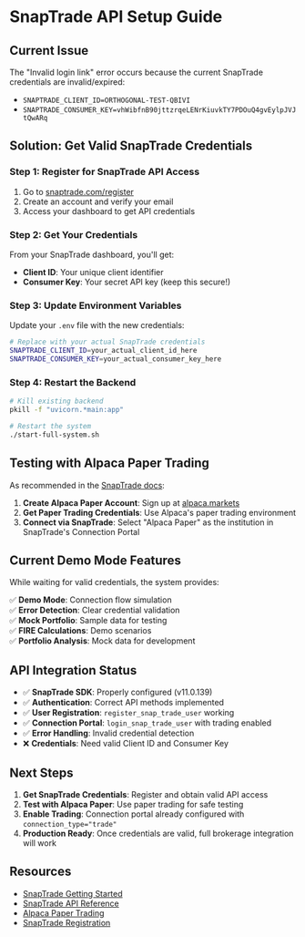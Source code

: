# SnapTrade API Setup Guide

## Current Issue
The "Invalid login link" error occurs because the current SnapTrade credentials are invalid/expired:
- `SNAPTRADE_CLIENT_ID=ORTHOGONAL-TEST-QBIVI`
- `SNAPTRADE_CONSUMER_KEY=vhWibfnB90jttzrqeLENrKiuvkTY7PDOuQ4gvEylpJVJtQwARq`

## Solution: Get Valid SnapTrade Credentials

### Step 1: Register for SnapTrade API Access
1. Go to [snaptrade.com/register](https://snaptrade.com/register)
2. Create an account and verify your email
3. Access your dashboard to get API credentials

### Step 2: Get Your Credentials
From your SnapTrade dashboard, you'll get:
- **Client ID**: Your unique client identifier
- **Consumer Key**: Your secret API key (keep this secure!)

### Step 3: Update Environment Variables
Update your `.env` file with the new credentials:

```bash
# Replace with your actual SnapTrade credentials
SNAPTRADE_CLIENT_ID=your_actual_client_id_here
SNAPTRADE_CONSUMER_KEY=your_actual_consumer_key_here
```

### Step 4: Restart the Backend
```bash
# Kill existing backend
pkill -f "uvicorn.*main:app"

# Restart the system
./start-full-system.sh
```

## Testing with Alpaca Paper Trading

As recommended in the [SnapTrade docs](https://docs.snaptrade.com/demo/getting-started):

1. **Create Alpaca Paper Account**: Sign up at [alpaca.markets](https://alpaca.markets)
2. **Get Paper Trading Credentials**: Use Alpaca's paper trading environment
3. **Connect via SnapTrade**: Select "Alpaca Paper" as the institution in SnapTrade's Connection Portal

## Current Demo Mode Features

While waiting for valid credentials, the system provides:

✅ **Demo Mode**: Connection flow simulation  
✅ **Error Detection**: Clear credential validation  
✅ **Mock Portfolio**: Sample data for testing  
✅ **FIRE Calculations**: Demo scenarios  
✅ **Portfolio Analysis**: Mock data for development  

## API Integration Status

- ✅ **SnapTrade SDK**: Properly configured (v11.0.139)
- ✅ **Authentication**: Correct API methods implemented
- ✅ **User Registration**: `register_snap_trade_user` working
- ✅ **Connection Portal**: `login_snap_trade_user` with trading enabled
- ✅ **Error Handling**: Invalid credential detection
- ❌ **Credentials**: Need valid Client ID and Consumer Key

## Next Steps

1. **Get SnapTrade Credentials**: Register and obtain valid API access
2. **Test with Alpaca Paper**: Use paper trading for safe testing
3. **Enable Trading**: Connection portal already configured with `connection_type="trade"`
4. **Production Ready**: Once credentials are valid, full brokerage integration will work

## Resources

- [SnapTrade Getting Started](https://docs.snaptrade.com/demo/getting-started)
- [SnapTrade API Reference](https://docs.snaptrade.com/api-reference/overview)
- [Alpaca Paper Trading](https://alpaca.markets)
- [SnapTrade Registration](https://snaptrade.com/register)
